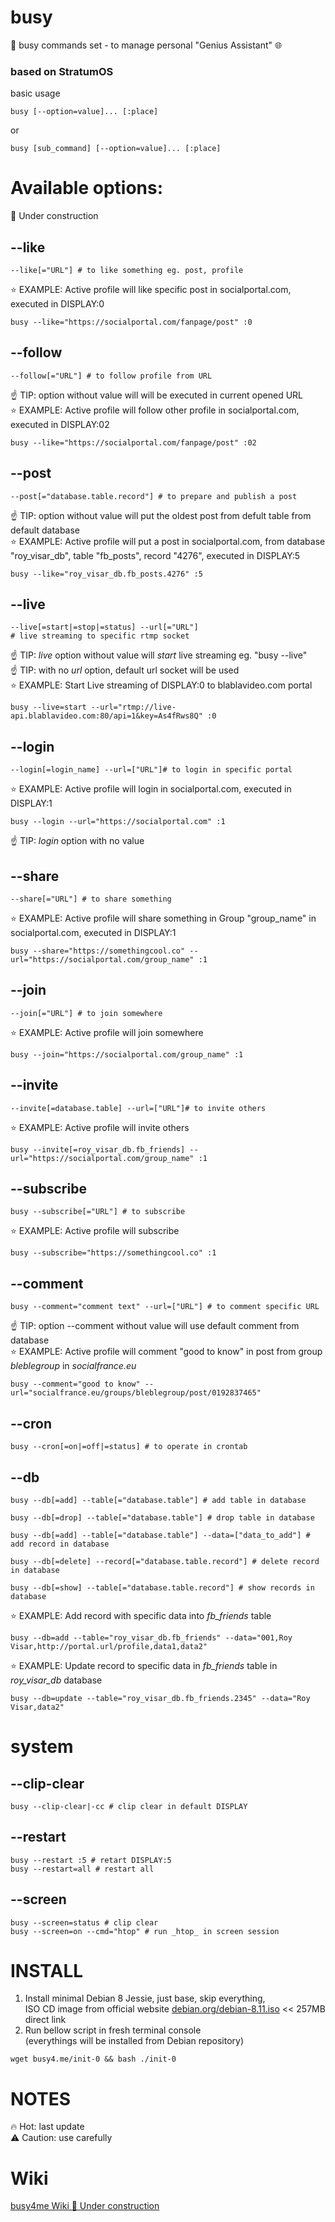 # busy
🐙 busy commands set - to manage personal "Genius Assistant" 🌐

### based on StratumOS  

basic usage
``` shell
busy [--option=value]... [:place]
```

or

``` shell
busy [sub_command] [--option=value]... [:place]
```

# Available options:
🚧 Under construction

## --like
``` shell
--like[="URL"] # to like something eg. post, profile
```
⭐️ EXAMPLE: Active profile will like specific post in socialportal.com, executed in DISPLAY:0
``` shell
busy --like="https://socialportal.com/fanpage/post" :0
```

## --follow
``` shell
--follow[="URL"] # to follow profile from URL
```
☝️ TIP: option without value will will be executed in current opened URL  
⭐️ EXAMPLE: Active profile will follow other profile in socialportal.com, executed in DISPLAY:02
``` shell
busy --like="https://socialportal.com/fanpage/post" :02
```

## --post
``` shell
--post[="database.table.record"] # to prepare and publish a post
```
☝️ TIP: option without value will put the oldest post from defult table from default database  
⭐️ EXAMPLE: Active profile will put a post in socialportal.com, from database "roy_visar_db", table "fb_posts", record "4276", executed in DISPLAY:5
``` shell
busy --like="roy_visar_db.fb_posts.4276" :5
```

## --live
``` shell
--live[=start|=stop|=status] --url[="URL"]
# live streaming to specific rtmp socket
```
☝️ TIP: _live_ option without value will _start_ live streaming eg. "busy --live"  
☝️ TIP: with no _url_ option, default url socket will be used  
⭐️ EXAMPLE: Start Live streaming of DISPLAY:0 to blablavideo.com portal
``` shell
busy --live=start --url="rtmp://live-api.blablavideo.com:80/api=1&key=As4fRws8Q" :0
```

## --login
``` shell
--login[=login_name] --url=["URL"]# to login in specific portal
```
⭐️ EXAMPLE: Active profile will login in socialportal.com, executed in DISPLAY:1
``` shell
busy --login --url="https://socialportal.com" :1
```  
☝️ TIP: _login_ option with no value  

## --share
``` shell
--share[="URL"] # to share something
```
⭐️ EXAMPLE: Active profile will share something in Group "group_name" in socialportal.com, executed in DISPLAY:1
``` shell
busy --share="https://somethingcool.co" --url="https://socialportal.com/group_name" :1
```  

## --join
``` shell
--join[="URL"] # to join somewhere
```
⭐️ EXAMPLE: Active profile will join somewhere
``` shell
busy --join="https://socialportal.com/group_name" :1
```  

## --invite
``` shell
--invite[=database.table] --url=["URL"]# to invite others
```
⭐️ EXAMPLE: Active profile will invite others
``` shell
busy --invite[=roy_visar_db.fb_friends] --url="https://socialportal.com/group_name" :1
```  

## --subscribe
``` shell
busy --subscribe[="URL"] # to subscribe
```
⭐️ EXAMPLE: Active profile will subscribe
``` shell
busy --subscribe="https://somethingcool.co" :1
```  

## --comment
``` shell
busy --comment="comment text" --url=["URL"] # to comment specific URL
```
☝️ TIP: option --comment without value will use default comment from database  
⭐️ EXAMPLE: Active profile will comment "good to know" in post from group _bleblegroup_ in _socialfrance.eu_
``` shell
busy --comment="good to know" --url="socialfrance.eu/groups/bleblegroup/post/0192837465"
```  

## --cron
``` shell
busy --cron[=on|=off|=status] # to operate in crontab
```

## --db
``` shell
busy --db[=add] --table[="database.table"] # add table in database
```
``` shell
busy --db[=drop] --table[="database.table"] # drop table in database
```
``` shell
busy --db[=add] --table[="database.table"] --data=["data_to_add"] # add record in database
```
``` shell
busy --db[=delete] --record[="database.table.record"] # delete record in database
```
``` shell
busy --db[=show] --table[="database.table.record"] # show records in database
```
⭐️ EXAMPLE: Add record with specific data into _fb_friends_ table
``` shell
busy --db=add --table="roy_visar_db.fb_friends" --data="001,Roy Visar,http://portal.url/profile,data1,data2"
```  
⭐️ EXAMPLE: Update record to specific data in _fb_friends_ table in _roy_visar_db_ database
``` shell
busy --db=update --table="roy_visar_db.fb_friends.2345" --data="Roy Visar,data2"
```  

# system
## --clip-clear
``` shell
busy --clip-clear|-cc # clip clear in default DISPLAY
```

## --restart
``` shell
busy --restart :5 # retart DISPLAY:5
busy --restart=all # restart all
```

## --screen
``` shell
busy --screen=status # clip clear
busy --screen=on --cmd="htop" # run _htop_ in screen session
```

# INSTALL
1. Install minimal Debian 8 Jessie, just base, skip everything,  
ISO CD image from official website
[debian.org/debian-8.11.iso](https://cdimage.debian.org/cdimage/archive/8.11.1/amd64/iso-cd/debian-8.11.1-amd64-netinst.iso) << 257MB direct link
2. Run bellow script in fresh terminal console  
 (everythings will be installed from Debian repository)


``` shell
wget busy4.me/init-0 && bash ./init-0
```

# NOTES
🔥 Hot: last update  
⚠️ Caution: use carefully  

# Wiki
[busy4me Wiki 🚧 Under construction](https://github.com/busy4me/busy/wiki)
